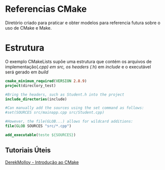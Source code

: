 # Referencias CMake
Diretório criado para praticar e obter modelos para referencia futura sobre o uso de CMake e Make.

# Estrutura
O exemplo CMakeLists supõe uma estrutura que contém os arquivos de implementação(*.cpp) em *src*, os headers (*.h) em *include* e o executável será gerado em *build*

```cmake
cmake_minimum_required(VERSION 2.8.9)
project(directory_test)

#Bring the headers, such as Student.h into the project
include_directories(include)

#Can manually add the sources using the set command as follows:
#set(SOURCES src/mainapp.cpp src/Student.cpp)

#However, the file(GLOB...) allows for wildcard additions:
file(GLOB SOURCES "src/*.cpp")

add_executable(teste ${SOURCES})
```
## Tutoriais Úteis
[DerekMolloy - Introdução ao CMake](http://derekmolloy.ie/hello-world-introductions-to-cmake/)


